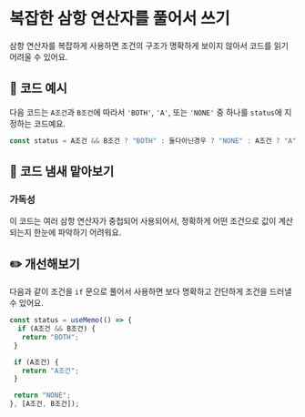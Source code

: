 # 복잡한 삼항 연산자를 풀어서 쓰기

<div style="margin-top: 16px">
<Badge type="info" text="가독성" />
</div>

삼항 연산자를 복잡하게 사용하면 조건의 구조가 명확하게 보이지 않아서 코드를 읽기 어려울 수 있어요. 

## 📝 코드 예시

다음 코드는 `A조건`과 `B조건`에 따라서 `'BOTH'`, `'A'`, 또는 `'NONE'` 중 하나를 `status`에 지정하는 코드예요.

```typescript
const status = A조건 && B조건 ? "BOTH" : 둘다아닌경우 ? "NONE" : A조건 ? "A" : undefined;
```

## 👃 코드 냄새 맡아보기

### 가독성

이 코드는 여러 삼항 연산자가 중첩되어 사용되어서, 정확하게 어떤 조건으로 값이 계산되는지 한눈에 파악하기 어려워요.

## ✏️ 개선해보기

다음과 같이 조건을 `if` 문으로 풀어서 사용하면 보다 명확하고 간단하게 조건을 드러낼 수 있어요.

```typescript
const status = useMemo(() => {
  if (A조건 && B조건) {
   return "BOTH";
 }

 if (A조건) {
   return "A조건";
 }

 return "NONE";
}, [A조건, B조건]);
```